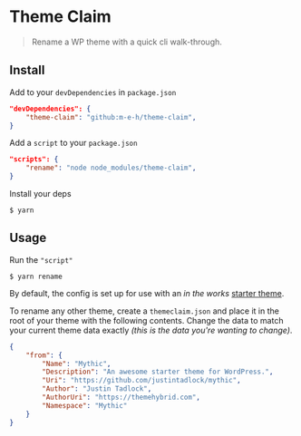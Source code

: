 # Theme Claim

> Rename a WP theme with a quick cli walk-through.

## Install

Add to your `devDependencies` in `package.json`
```json
"devDependencies": {
	"theme-claim": "github:m-e-h/theme-claim",
}
```
Add a `script` to your `package.json`
```json
"scripts": {
	"rename": "node node_modules/theme-claim",
}
```
Install your deps
```shell
$ yarn
```

## Usage

Run the `"script"`
```shell
$ yarn rename
```

By default, the config is set up for use with an _in the works_ [starter theme](https://github.com/justintadlock/abc).

To rename any other theme, create a `themeclaim.json` and place it in the root of your theme with the following contents.
Change the data to match your current theme data exactly _(this is the data you're wanting to change)_.

```json
{
	"from": {
		"Name": "Mythic",
		"Description": "An awesome starter theme for WordPress.",
		"Uri": "https://github.com/justintadlock/mythic",
		"Author": "Justin Tadlock",
		"AuthorUri": "https://themehybrid.com",
		"Namespace": "Mythic"
	}
}
```
